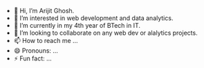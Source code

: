 - 👋 Hi, I’m Arijit Ghosh.
- 👀 I’m interested in web development and data analytics.
- 🌱 I’m currently in my 4th year of BTech in IT.
- 💞️ I’m looking to collaborate on any web dev or alalytics projects.
- 📫 How to reach me ...
- 😄 Pronouns: ...
- ⚡ Fun fact: ...

<!---
OreoXD1/OreoXD1 is a ✨ special ✨ repository because its `README.md` (this file) appears on your GitHub profile.
You can click the Preview link to take a look at your changes.
--->
